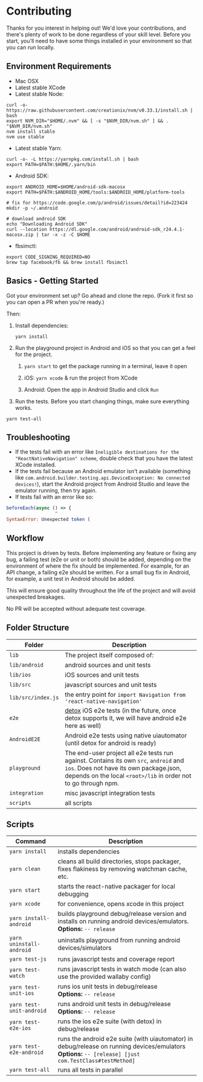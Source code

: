 # Contributing

Thanks for you interest in helping out! We'd love your contributions, and there's plenty of work to be done regardless of your skill level. Before you start, you'll need to have some things installed in your environment so that you can run locally.

## Environment Requirements

* Mac OSX
* Latest stable XCode
* Latest stable Node:

```
curl -o- https://raw.githubusercontent.com/creationix/nvm/v0.33.1/install.sh | bash
export NVM_DIR="$HOME/.nvm" && [ -s "$NVM_DIR/nvm.sh" ] && . "$NVM_DIR/nvm.sh"
nvm install stable
nvm use stable
```

* Latest stable Yarn:

```
curl -o- -L https://yarnpkg.com/install.sh | bash
export PATH=$PATH:$HOME/.yarn/bin
```

* Android SDK:

```
export ANDROID_HOME=$HOME/android-sdk-macosx
export PATH=$PATH:$ANDROID_HOME/tools:$ANDROID_HOME/platform-tools

# fix for https://code.google.com/p/android/issues/detail?id=223424
mkdir -p ~/.android

# download android SDK
echo "Downloading Android SDK"
curl --location https://dl.google.com/android/android-sdk_r24.4.1-macosx.zip | tar -x -z -C $HOME
```

* fbsimctl:

```
export CODE_SIGNING_REQUIRED=NO
brew tap facebook/fb && brew install fbsimctl
```

## Basics - Getting Started

Got your environment set up? Go ahead and clone the repo. (Fork it first so you can open a PR when you're ready.)

Then:

1. Install dependencies:

    ```
    yarn install
    ```

1. Run the playground project in Android and iOS so that you can get a feel for the project.
  
    1. `yarn start` to get the package running in a terminal, leave it open

    1. iOS: `yarn xcode` & run the project from XCode
    
    1. Android: Open the app in Android Studio and click `Run`   

1. Run the tests. Before you start changing things, make sure everything works.

  ```
  yarn test-all
  ```

## Troubleshooting

* If the tests fail with an error like `Ineligible destinations for the "ReactNativeNavigation" scheme`, double check that you have the latest XCode installed.
* If the tests fail because an Android emulator isn't available (something like `com.android.builder.testing.api.DeviceException: No connected devices!`), start the Android project from Android Studio and leave the emulator running, then try again.
* If tests fail with an error like so: 
 ```javascript
 beforeEach(async () => {
                   ^
SyntaxError: Unexpected token (
```

## Workflow
This project is driven by tests. Before implementing any feature or fixing any bug, a failing test (e2e or unit or both) should be added, depending on the environment of where the fix should be implemented. For example, for an API change, a failing e2e should be written. For a small bug fix in Android, for example, a unit test in Android should be added.

This will ensure good quality throughout the life of the project and will avoid unexpected breakages.

No PR will be accepted without adequate test coverage.

## Folder Structure

| Folder | Description |
| ------ | ----------- |
| `lib` | The project itself composed of: |
| `lib/android` | android sources and unit tests |
| `lib/ios` | iOS sources and unit tests |
| `lib/src` | javascript sources and unit tests |
| `lib/src/index.js` | the entry point for `import Navigation from 'react-native-navigation'` |
| `e2e` | [detox](https://github.com/wix/detox) iOS e2e tests (in the future, once detox supports it, we will have android e2e here as well) |
| `AndroidE2E` | Android e2e tests using native uiautomator (until detox for android is ready) |
| `playground` | The end-user project all e2e tests run against. Contains its own `src`, `android` and `ios`. Does not have its own package.json, depends on the local `<root>/lib` in order not to go through npm. |
| `integration` | misc javascript integration tests |
| `scripts` | all scripts |

## Scripts

| Command | Description |
| ------- | ----------- |
| `yarn install` | installs dependencies |
| `yarn clean` | cleans all build directories, stops packager, fixes flakiness by removing watchman cache, etc. |
| `yarn start` | starts the react-native packager for local debugging |
| `yarn xcode` | for convenience, opens xcode in this project |
| `yarn install-android`  |  builds playground debug/release version and installs on running android devices/emulators. <br> **Options:** `-- release` |
| `yarn uninstall-android` | uninstalls playground from running android devices/simulators |
| `yarn test-js` | runs javascript tests and coverage report |
| `yarn test-watch` | runs javascript tests in watch mode (can also use the provided wallaby config) |
| `yarn test-unit-ios` | runs ios unit tests in debug/release <br> **Options:** `-- release` |
| `yarn test-unit-android` | runs android unit tests in debug/release <br> **Options:** `-- release` |
| `yarn test-e2e-ios` | runs the ios e2e suite (with detox) in debug/release |
| `yarn test-e2e-android` | runs the android e2e suite (with uiautomator) in debug/release on running devices/emulators <br> **Options:** `-- [release] [just com.TestClass#testMethod]` |
| `yarn test-all` | runs all tests in parallel |

